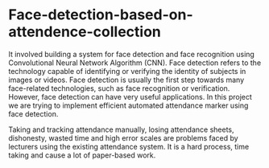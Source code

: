 # Face-detection-based-on-attendence-collection
It involved building a system for face detection and face recognition using Convolutional Neural Network Algorithm (CNN). Face detection refers to the 
technology capable of identifying or verifying the identity of subjects in images or videos. Face 
detection is usually the first step towards many face-related technologies, such as face 
recognition or verification. However, face detection can have very useful applications. In this 
project we are trying to implement efficient automated attendance marker using face detection.

Taking and tracking attendance manually, losing attendance sheets, dishonesty, wasted time 
and high error scales are problems faced by lecturers using the existing attendance system. It 
is a hard process, time taking and cause a lot of paper-based work.
